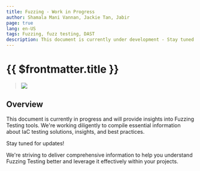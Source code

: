 ```yaml
---
title: Fuzzing - Work in Progress
author: Shamala Mani Vannan, Jackie Tan, Jabir
page: true
lang: en-US
tags: Fuzzing, fuzz testing, DAST
description: This document is currently under development - Stay tuned for updates on Fuzzing tools.
---
```


<script setup>
import { companyConfig } from '../../../../config/companyConfig.js'
</script>

<ClientOnly>

# {{ $frontmatter.title }}

> <img src="/images/companyLogo.svg">

## Overview

This document is currently in progress and will provide insights into Fuzzing Testing tools. We're working diligently to compile essential information about IaC testing solutions, insights, and best practices.

Stay tuned for updates! 

We're striving to deliver comprehensive information to help you understand Fuzzing Testing better and leverage it effectively within your projects.


</ClientOnly>